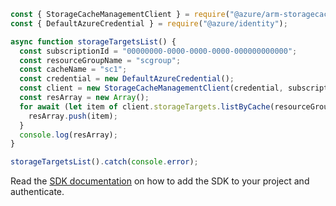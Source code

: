 ```javascript
const { StorageCacheManagementClient } = require("@azure/arm-storagecache");
const { DefaultAzureCredential } = require("@azure/identity");

async function storageTargetsList() {
  const subscriptionId = "00000000-0000-0000-0000-000000000000";
  const resourceGroupName = "scgroup";
  const cacheName = "sc1";
  const credential = new DefaultAzureCredential();
  const client = new StorageCacheManagementClient(credential, subscriptionId);
  const resArray = new Array();
  for await (let item of client.storageTargets.listByCache(resourceGroupName, cacheName)) {
    resArray.push(item);
  }
  console.log(resArray);
}

storageTargetsList().catch(console.error);
```

Read the [SDK documentation](https://github.com/Azure/azure-sdk-for-js/blob/%40azure%2Farm-storagecache_5.1.0/sdk/storagecache/arm-storagecache/README.md) on how to add the SDK to your project and authenticate.
